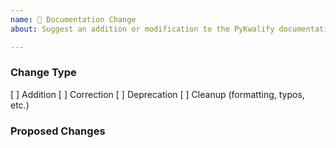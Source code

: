 ```yaml
---
name: 📖 Documentation Change
about: Suggest an addition or modification to the PyKwalify documentation

---
```


<!--
    Please indicate the nature of the change by placing an X in one of the
    boxes below.
-->
### Change Type
[ ] Addition
[ ] Correction
[ ] Deprecation
[ ] Cleanup (formatting, typos, etc.)


<!-- Describe the proposed change(s). -->
### Proposed Changes
